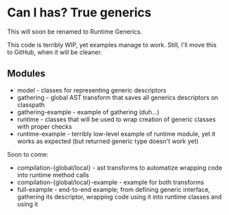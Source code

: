 Can I has? True generics
========================

This will soon be renamed to Runtime Generics.

This code is terribly WIP, yet examples manage to work. Still, I'll move this to GitHub, when it will be cleaner.

Modules
-------

* model - classes for representing generic descriptors
* gathering - global AST transform that saves all generics descriptors on classpath
* gathering-example - example of gathering (duh...)
* runtime - classes that will be used to wrap creation of generic classes with proper checks
* runtime-example - terribly low-level example of runtime module, yet it works as expected (but returned generic type
    doesn't work yet)

Soon to come:
* compilation-{global/local} - ast transforms to automatize wrapping code into runtime method calls
* compilation-{global/local}-example - example for both transforms
* full-example - end-to-end example; from defining generic interface, gathering its descriptor, wrapping code using it
    into runtime classes and using it
